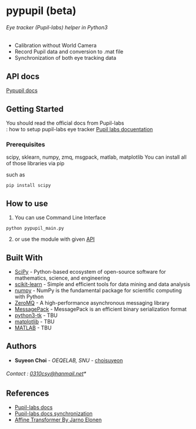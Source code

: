 # pypupil (beta)
###### Eye tracker (Pupil-labs) helper in Python3
- Calibration without World Camera
- Record Pupil data and conversion to .mat file
- Synchronization of both eye tracking data

## API docs
[Pypupil docs](https://choisuyeon.github.io/pypupil_docs)

## Getting Started
You should read the official docs from Pupil-labs  
: how to setup pupil-labs eye tracker [Pupil labs docuentation](https://docs.pupil-labs.com/#developer-setup)


### Prerequisites
scipy, sklearn, numpy, zmq, msgpack, matlab, matplotlib
You can install all of those libraries via pip

such as
```
pip install scipy
```


## How to use
1. You can use Command Line Interface
```
python pypupil_main.py
```
2. or use the module with given [API](#)

## Built With

* [SciPy](https://www.scipy.org/) - Python-based ecosystem of open-source software for mathematics, science, and engineering
* [scikit-learn](https://maven.apache.org/) - Simple and efficient tools for data mining and data analysis
* [numpy](https://scikit-learn.org/) - NumPy is the fundamental package for scientific computing with Python
* [ZeroMQ](https://zeromq.org/) - A high-performance asynchronous messaging library
* [MessagePack](https://msgpack.org/) - MessagePack is an efficient binary serialization format
* [python3-tk](#) - TBU
* [matplotlib](#) - TBU
* [MATLAB](#) - TBU

## Authors

* **Suyeon Choi** - *OEQELAB, SNU* - [choisuyeon](https://github.com/choisuyeon)
###### Contact : 0310csy@hanmail.net*

## References
- [Pupil-labs docs](https://docs.pupil-labs.com/#developer-docs)
- [Pupil-labs docs synchronization](https://docs.pupil-labs.com/#multi-camera-synchronization)
- [Affine Transformer By Jarno Elonen](https://elonen.iki.fi/code/misc-notes/affine-fit/)

